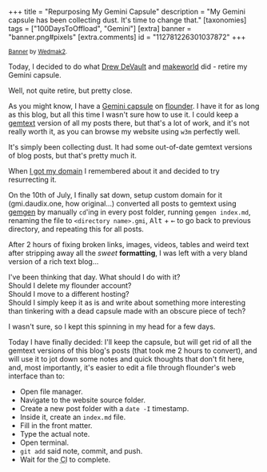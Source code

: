 +++
title = "Repurposing My Gemini Capsule"
description = "My Gemini capsule has been collecting dust. It's time to change that."
[taxonomies]
tags = ["100DaysToOffload", "Gemini"]
[extra]
banner = "banner.png#pixels"
[extra.comments]
id = "112781226301037872"
+++

<small>[Banner](https://pixeljoint.com/pixelart/62622.htm) by [Wedmak2](https://pixeljoint.com/p/18694.htm).</small>

Today, I decided to do what [Drew DeVault](https://drewdevault.com) and [makeworld](https://www.makeworld.space/2023/08/bye_gemini.html) did - retire my Gemini capsule.

Well, not quite retire, but pretty close.

As you might know, I have a [Gemini capsule](gemini://gmi.daudix.one) on [flounder](https://flounder.online). I have it for as long as this blog, but all this time I wasn't sure how to use it. I could keep a [gemtext](https://geminiprotocol.net/docs/gemtext.gmi) version of all my posts there, but that's a lot of work, and it's not really worth it, as you can browse my website using `w3m` perfectly well.

It's simply been collecting dust. It had some out-of-date gemtext versions of blog posts, but that's pretty much it.

When [I got my domain](@/blog/2024-06-25-my-first-domain/index.md) I remembered about it and decided to try resurrecting it.

On the 10th of July, I finally sat down, setup custom domain for it (gmi.daudix.one, how original...) converted all posts to gemtext using [gemgen](https://sr.ht/~kota/gemgen/) by manually `cd`'ing in every post folder, running `gemgen index.md`, renaming the file to `<directory name>.gmi`, <kbd>Alt</kbd> + <kbd>←</kbd> to go back to previous directory, and repeating this for all posts.

After 2 hours of fixing broken links, images, videos, tables and weird text after stripping away all the *sweet* **formatting**, I was left with a very bland version of a rich text blog...

I've been thinking that day. What should I do with it?  
Should I delete my flounder account?  
Should I move to a different hosting?  
Should I simply keep it as is and write about something more interesting than tinkering with a dead capsule made with an obscure piece of tech?

I wasn't sure, so I kept this spinning in my head for a few days.

Today I have finally decided: I'll keep the capsule, but will get rid of all the gemtext versions of this blog's posts (that took me 2 hours to convert), and will use it to jot down some notes and quick thoughts that don't fit here, and, most importantly, it's easier to edit a file through flounder's web interface than to: 

- Open file manager.
- Navigate to the website source folder.
- Create a new post folder with a `date -I` timestamp.
- Inside it, create an `index.md` file.
- Fill in the front matter.
- Type the actual note.
- Open terminal.
- `git add` said note, commit, and push.
- Wait for the <abbr title="Continuous integration">CI</abbr> to complete.
